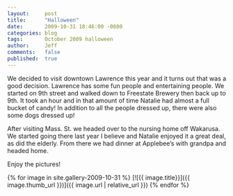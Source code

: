 ```yaml
---
layout:     post
title:      "Halloween"
date:       2009-10-31 18:46:00 -0600
categories: blog
tags:       October 2009 halloween
author:     Jeff
comments:   false
published:  true
---
```

We decided to visit downtown Lawrence this year and it turns out that was a good decision. Lawrence has some fun people and entertaining people. We started on 9th street and walked down to Freestate Brewery then back up to 9th. It took an hour and in that amount of time Natalie had almost a full bucket of candy! In addition to all the people dressed up, there were also some dogs dressed up!

After visiting Mass. St. we headed over to the nursing home off Wakarusa. We started going there last year I believe and Natalie enjoyed it a great deal, as did the elderly. From there we had dinner at Applebee’s with grandpa and headed home.

Enjoy the pictures!

{% for image in site.gallery-2009-10-31 %}
  [![{{ image.title}}]({{ image.thumb_url }})]({{ image.url | relative_url }})
{% endfor %}
